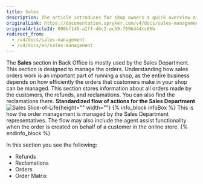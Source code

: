 ```yaml
---
title: Sales
description: The article introduces for shop owners a quick overview of the Sales section, such as Refunds, Orders, Order Matrix, and Reclamations in the Back Office.
originalLink: https://documentation.spryker.com/v4/docs/sales-management
originalArticleId: 008bf146-a1ff-46c2-ac59-7696444cc66b
redirect_from:
  - /v4/docs/sales-management
  - /v4/docs/en/sales-management
---
```


The **Sales** section in Back Office is mostly used by the Sales Department.
This section is designed to manage the orders. Understanding how sales orders work is an important part of running a shop, as the entire business depends on how efficiently the orders that customers make in your shop can be managed. This section stores information about all orders made by the customers, the refunds, and reclamations. You can also find the reclamations there. 
**Standardized flow of actions for the Sales Department**
![Sales Slice-of-Life](https://spryker.s3.eu-central-1.amazonaws.com/docs/User+Guides/Back+Office+User+Guides/Sales/Sales/Sales+Slice-of-Life.png){height="" width=""}
{% info_block infoBox %}
This is how the order management is managed by the Sales Department representatives. The flow may also include the agent assist functionality when the order is created on behalf of a customer in the online store.
{% endinfo_block %}

In this section you see the following:
* Refunds
* Reclamations
* Orders
* Order Matrix
